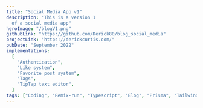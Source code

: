```yaml
---
title: "Social Media App v1"
description: "This is a version 1
  of a social media app"
heroImage: "/blogV1.png"
githubLink: "https://github.com/Derick80/blog_social_media"
projectLink: "https://derickcurtis.com/"
pubDate: "September 2022"
implementations:
  [
    "Authentication",
    "Like system",
    "Favorite post system",
    "Tags",
    "TipTap text editor",
  ]
tags: ["Coding", "Remix-run", "Typescript", "Blog", "Prisma", "Tailwindcss"]
---
```

